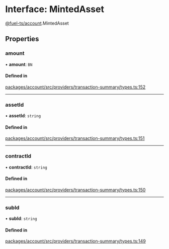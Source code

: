 # Interface: MintedAsset

[@fuel-ts/account](/api/Account/index.md).MintedAsset

## Properties

### amount

• **amount**: `BN`

#### Defined in

[packages/account/src/providers/transaction-summary/types.ts:152](https://github.com/FuelLabs/fuels-ts/blob/d0550af1/packages/account/src/providers/transaction-summary/types.ts#L152)

___

### assetId

• **assetId**: `string`

#### Defined in

[packages/account/src/providers/transaction-summary/types.ts:151](https://github.com/FuelLabs/fuels-ts/blob/d0550af1/packages/account/src/providers/transaction-summary/types.ts#L151)

___

### contractId

• **contractId**: `string`

#### Defined in

[packages/account/src/providers/transaction-summary/types.ts:150](https://github.com/FuelLabs/fuels-ts/blob/d0550af1/packages/account/src/providers/transaction-summary/types.ts#L150)

___

### subId

• **subId**: `string`

#### Defined in

[packages/account/src/providers/transaction-summary/types.ts:149](https://github.com/FuelLabs/fuels-ts/blob/d0550af1/packages/account/src/providers/transaction-summary/types.ts#L149)
